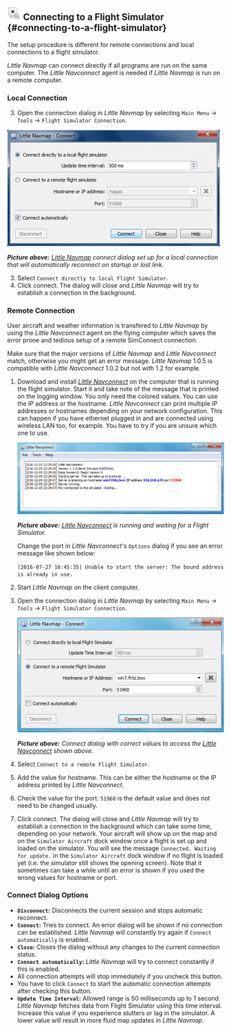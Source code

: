 
## ![Flight Simulator Connection](../images/icons/network.png "Flight Simulator Connection") Connecting to a Flight Simulator {#connecting-to-a-flight-simulator}

The setup procedure is different for remote connections and local connections to a flight simulator.

_Little Navmap_ can connect directly if all programs are run on the same computer. The _Little Navconnect_ agent is needed if _Little Navmap_ is run on a remote computer.

### Local Connection

3.  Open the connection dialog in _Little Navmap_ by selecting `Main Menu` -> `Tools` -> `Flight Simulator Connection`.

 ![Little Navmap Connect Dialog](../images/connectlocal.jpg "Little Navmap Connect Dialog")

 _**Picture above:** [Little Navmap](https://albar965.github.io/littlenavconnect.html) connect dialog set up for a local connection that will automatically reconnect on startup or lost link._

3. Select `Connect directly to local Flight Simulator`.
6.  Click connect. The dialog will close and _Little Navmap_ will try to establish a connection in the background.

### Remote Connection

User aircraft and weather information is transfered to _Little Navmap_ by using the _Little Navconnect_ agent on the flying computer which saves the error prone and tedious setup of a remote SimConnect connection.

Make sure that the major versions of _Little Navmap_ and _Little Navconnect_ match, otherwise you might get an error message. 
_Little Navmap_ 1.0.5 is compatible with _Little Navconnect_ 1.0.2 but not with 1.2 for example.

1.  Download and install _[Little Navconnect](https://albar965.github.io/littlenavconnect.html)_ on the computer that is running the flight simulator. Start it and take note of the message that is printed on the logging window. You only need the colored values. You can use the IP address or the hostname. _Little Navconnect_ can print multiple IP addresses or hostnames depending on your network configuration. This can happen if you have ethernet plugged in and are connected using wireless LAN too, for example. You have to try if you are unsure which one to use.

    ![Little Navconnect](../images/littlenavconnect.jpg "Little Navconnect")

    _**Picture above:** [Little Navconnect](https://albar965.github.io/littlenavconnect.html) is running and waiting for a Flight Simulator._

    Change the port in _Little Navconnect_'s `Options` dialog if you see an error message like shown below:

    `[2016-07-27 16:45:35] Unable to start the server: The bound address is already in use.`


2.  Start _Little Navmap_ on the client computer.
3.  Open the connection dialog in _Little Navmap_ by selecting `Main Menu` -> `Tools` -> `Flight Simulator Connection`.

    ![Little Navmap Connect Dialog](../images/connect.jpg "Little Navmap Connect Dialog")

    _**Picture above:** Connect dialog with correct values to access the [Little Navconnect](https://albar965.github.io/littlenavconnect.html) shown above._
3. Select `Connect to a remote Flight Simulator`.
4.  Add the value for hostname. This can be either the hostname or the IP address printed by _Little Navconnect_.
5.  Check the value for the port. `51968` is the default value and does not need to be changed usually.
6.  Click connect. The dialog will close and _Little Navmap_ will try to establish a connection in the background which can take some time, depending on your network. Your aircraft will show up on the map and on the `Simulator Aircraft` dock window once a flight is set up and loaded on the simulator. You will see the message `Connected. Waiting for update.` in the `Simulator Aircraft` dock window if no flight is loaded yet (i.e. the simulator still shows the opening screen). Note that it sometimes can take a while until an error is shown if you used the wrong values for hostname or port.

### Connect Dialog Options

* **`Disconnect`:** Disconnects the current session and stops automatic reconnect.
* **`Connect`:** Tries to connect. An error dialog will be shown if no connection can be established. _Little Navmap_ will constantly try again if `Connect automatically` is enabled.
* **`Close`:** Closes the dialog without any changes to the current connection status.
* **`Connect automatically`:** _Little Navmap_ will try to connect constantly if this is enabled.
 * All connection attempts will stop immediately if you uncheck this button.
 * You have to click `Connect` to start the automatic connection attempts after checking this button.
* **`Update Time Interval`:** Allowed range is 50 milliseconds up to 1 second. _Little Navmap_ fetches data from Flight Simulator using this time interval. Increase this value if you experience stutters or lag in the simulator. A lower value will result in more fluid map updates in _Little Navmap_.

